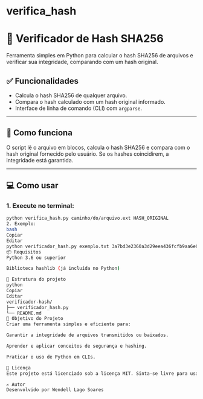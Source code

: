 # verifica_hash
# 🔐 Verificador de Hash SHA256

Ferramenta simples em Python para calcular o hash SHA256 de arquivos e verificar sua integridade, comparando com um hash original.

## ✅ Funcionalidades

- Calcula o hash SHA256 de qualquer arquivo.
- Compara o hash calculado com um hash original informado.
- Interface de linha de comando (CLI) com `argparse`.

---

## 🧠 Como funciona

O script lê o arquivo em blocos, calcula o hash SHA256 e compara com o hash original fornecido pelo usuário. Se os hashes coincidirem, a integridade está garantida.

---

## 💻 Como usar

### 1. Execute no terminal:

```bash
python verifica_hash.py caminho/do/arquivo.ext HASH_ORIGINAL
2. Exemplo:
bash
Copiar
Editar
python verificador_hash.py exemplo.txt 3a7bd3e2360a3d29eea436fcfb9aa6e6d3f3d0dd7b4e3f2dba7797f75f2e3c09
📦 Requisitos
Python 3.6 ou superior

Biblioteca hashlib (já incluída no Python)

📁 Estrutura do projeto
python
Copiar
Editar
verificador-hash/
├── verificador_hash.py
└── README.md
🚀 Objetivo do Projeto
Criar uma ferramenta simples e eficiente para:

Garantir a integridade de arquivos transmitidos ou baixados.

Aprender e aplicar conceitos de segurança e hashing.

Praticar o uso de Python em CLIs.

🧩 Licença
Este projeto está licenciado sob a licença MIT. Sinta-se livre para usar, modificar e compartilhar.

✍️ Autor
Desenvolvido por Wendell Lago Soares

